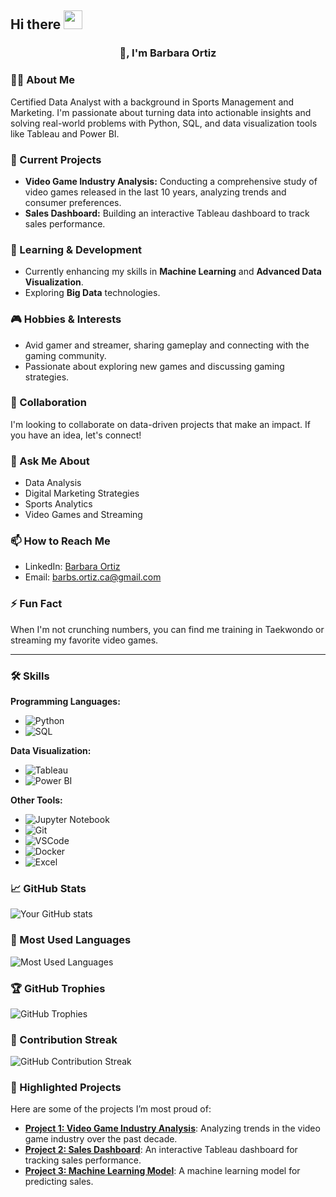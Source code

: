 ## Hi there <img width="30px" src="https://raw.githubusercontent.com/iampavangandhi/iampavangandhi/master/gifs/Hi.gif"></h1>
<h3 font-size="20" align="center">👋, I'm Barbara Ortiz

### 👩‍💻 About Me
Certified Data Analyst with a background in Sports Management and Marketing. I'm passionate about turning data into actionable insights and solving real-world problems with Python, SQL, and data visualization tools like Tableau and Power BI.

### 🔭 Current Projects
- **Video Game Industry Analysis:** Conducting a comprehensive study of video games released in the last 10 years, analyzing trends and consumer preferences.
- **Sales Dashboard:** Building an interactive Tableau dashboard to track sales performance.

### 🌱 Learning & Development
- Currently enhancing my skills in **Machine Learning** and **Advanced Data Visualization**.
- Exploring **Big Data** technologies.

### 🎮 Hobbies & Interests
- Avid gamer and streamer, sharing gameplay and connecting with the gaming community.
- Passionate about exploring new games and discussing gaming strategies.

### 🤝 Collaboration
I'm looking to collaborate on data-driven projects that make an impact. If you have an idea, let's connect!

### 💬 Ask Me About
- Data Analysis
- Digital Marketing Strategies
- Sports Analytics
- Video Games and Streaming

### 📫 How to Reach Me
- LinkedIn: [Barbara Ortiz](https://www.linkedin.com/in/b%C3%A1rbara-ortiz-299209121/)
- Email: [barbs.ortiz.ca@gmail.com](mailto:barbs.ortiz.ca@gmail.com)

### ⚡ Fun Fact
When I'm not crunching numbers, you can find me training in Taekwondo or streaming my favorite video games.

---

### 🛠️ Skills

**Programming Languages:**
- ![Python](https://img.shields.io/badge/-Python-3776AB?style=flat-square&logo=python&logoColor=white)
- ![SQL](https://img.shields.io/badge/-SQL-003B57?style=flat-square&logo=sql&logoColor=white)

**Data Visualization:**
- ![Tableau](https://img.shields.io/badge/-Tableau-E97627?style=flat-square&logo=tableau&logoColor=white)
- ![Power BI](https://img.shields.io/badge/-Power%20BI-F2C811?style=flat-square&logo=powerbi&logoColor=black)

**Other Tools:**
- ![Jupyter Notebook](https://img.shields.io/badge/-Jupyter%20Notebook-F37626?style=flat-square&logo=jupyter&logoColor=white)
- ![Git](https://img.shields.io/badge/-Git-F05032?style=flat-square&logo=git&logoColor=white)
- ![VSCode](https://img.shields.io/badge/-VS%20Code-007ACC?style=flat-square&logo=visual-studio-code&logoColor=white)
- ![Docker](https://img.shields.io/badge/-Docker-2496ED?style=flat-square&logo=docker&logoColor=white)
- ![Excel](https://img.shields.io/badge/-Excel-217346?style=flat-square&logo=microsoft-excel&logoColor=white)

### 📈 GitHub Stats

![Your GitHub stats](https://github-readme-stats.vercel.app/api?username=BarbOrt&show_icons=true&theme=radical)

### 🌟 Most Used Languages

![Most Used Languages](https://github-readme-stats.vercel.app/api/top-langs/?username=BarbOrt&layout=compact&theme=radical)

### 🏆 GitHub Trophies

![GitHub Trophies](https://github-profile-trophy.vercel.app/?username=BarbOrt&theme=onedark)

### 📅 Contribution Streak

![GitHub Contribution Streak](https://github-readme-streak-stats.herokuapp.com/?user=BarbOrt&theme=radical&hide_border=true)

### 📌 Highlighted Projects

Here are some of the projects I’m most proud of:

- **[Project 1: Video Game Industry Analysis](https://github.com/BarbOrt/video-game-industry-analysis)**: Analyzing trends in the video game industry over the past decade.
- **[Project 2: Sales Dashboard](https://github.com/BarbOrt/sales-dashboard)**: An interactive Tableau dashboard for tracking sales performance.
- **[Project 3: Machine Learning Model](https://github.com/BarbOrt/machine-learning-model)**: A machine learning model for predicting sales.

